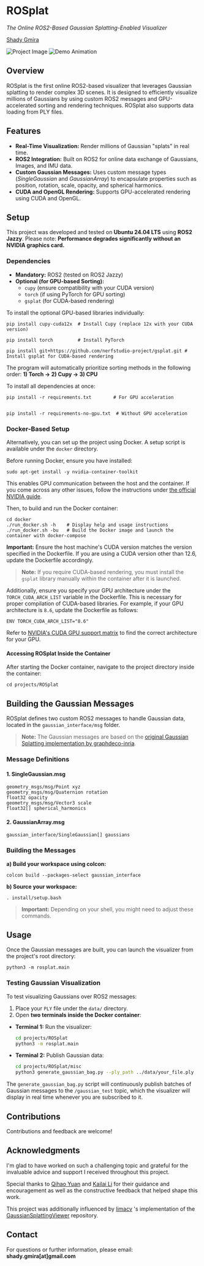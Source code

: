 ROSplat
=======

_The Online ROS2-Based Gaussian Splatting-Enabled Visualizer_

[Shady Gmira](https://www.linkedin.com/in/shady-gmira-ba678121a/)

![Project Image](https://github.com/shadygm/ROSplat/blob/main/assets/images/image.png) ![Demo Animation](https://github.com/shadygm/ROSplat/raw/main/assets/gifs/output.gif)

Overview
--------

ROSplat is the first online ROS2-based visualizer that leverages Gaussian splatting to render complex 3D scenes. It is designed to efficiently visualize millions of Gaussians by using custom ROS2 messages and GPU-accelerated sorting and rendering techniques. ROSplat also supports data loading from PLY files.

Features
--------

*   **Real-Time Visualization:** Render millions of Gaussian "splats" in real time.
*   **ROS2 Integration:** Built on ROS2 for online data exchange of Gaussians, Images, and IMU data.
*   **Custom Gaussian Messages:** Uses custom message types (_SingleGaussian_ and _GaussianArray_) to encapsulate properties such as position, rotation, scale, opacity, and spherical harmonics.
*   **CUDA and OpenGL Rendering:** Supports GPU-accelerated rendering using CUDA and OpenGL.

Setup
-----

This project was developed and tested on **Ubuntu 24.04 LTS** using **ROS2 Jazzy**. Please note: **Performance degrades significantly without an NVIDIA graphics card.**

### Dependencies

*   **Mandatory:** ROS2 (tested on ROS2 Jazzy)
*   **Optional (for GPU-based Sorting):**
    *   `cupy` (ensure compatibility with your CUDA version)
    *   `torch` (if using PyTorch for GPU sorting)
    *   `gsplat` (for CUDA-based rendering)

To install the optional GPU-based libraries individually:

    pip install cupy-cuda12x  # Install Cupy (replace 12x with your CUDA version)

    pip install torch         # Install PyTorch

    pip install git+https://github.com/nerfstudio-project/gsplat.git # Install gsplat for CUDA-based rendering
The program will automatically prioritize sorting methods in the following order: **1) Torch → 2) Cupy → 3) CPU**


To install all dependencies at once:

    pip install -r requirements.txt        # For GPU acceleration


    pip install -r requirements-no-gpu.txt  # Without GPU acceleration

### Docker-Based Setup

Alternatively, you can set up the project using Docker. A setup script is available under the `docker` directory.

Before running Docker, ensure you have installed:

    sudo apt-get install -y nvidia-container-toolkit

This enables GPU communication between the host and the container. If you come across any other issues, follow the instructions under [the official NVIDIA guide](https://docs.nvidia.com/datacenter/cloud-native/container-toolkit/latest/install-guide.html).

Then, to build and run the Docker container:

    cd docker
    ./run_docker.sh -h    # Display help and usage instructions
    ./run_docker.sh -bu   # Build the Docker image and launch the container with docker-compose

**Important:** Ensure the host machine's CUDA version matches the version specified in the Dockerfile. If you are using a CUDA version other than 12.6, update the Dockerfile accordingly.

> **Note:** If you require CUDA-based rendering, you must install the `gsplat` library manually within the container after it is launched.

Additionally, ensure you specify your GPU architecture under the `TORCH_CUDA_ARCH_LIST` variable in the Dockerfile. This is necessary for proper compilation of CUDA-based libraries. For example, if your GPU architecture is `8.6`, update the Dockerfile as follows:

    ENV TORCH_CUDA_ARCH_LIST="8.6"

Refer to [NVIDIA's CUDA GPU support matrix](https://developer.nvidia.com/cuda-gpus) to find the correct architecture for your GPU.

#### Accessing ROSplat Inside the Container

After starting the Docker container, navigate to the project directory inside the container:

    cd projects/ROSplat

Building the Gaussian Messages
------------------------------

ROSplat defines two custom ROS2 messages to handle Gaussian data, located in the `gaussian_interface/msg` folder.

> **Note:** The Gaussian messages are based on the [original Gaussian Splatting implementation by graphdeco-inria](https://github.com/graphdeco-inria/gaussian-splatting).

### Message Definitions

#### 1\. SingleGaussian.msg

    geometry_msgs/msg/Point xyz
    geometry_msgs/msg/Quaternion rotation
    float32 opacity
    geometry_msgs/msg/Vector3 scale
    float32[] spherical_harmonics

#### 2\. GaussianArray.msg

    gaussian_interface/SingleGaussian[] gaussians

### Building the Messages

**a) Build your workspace using colcon:**

    colcon build --packages-select gaussian_interface

**b) Source your workspace:**

    . install/setup.bash

> **Important:** Depending on your shell, you might need to adjust these commands.

Usage
-----

Once the Gaussian messages are built, you can launch the visualizer from the project's root directory:

    python3 -m rosplat.main

### Testing Gaussian Visualization

To test visualizing Gaussians over ROS2 messages:

1.  Place your `PLY` file under the `data/` directory.
2.  Open **two terminals inside the Docker container**:

*   **Terminal 1:** Run the visualizer:

    ```bash
    cd projects/ROSplat
    python3 -m rosplat.main
    ```

*   **Terminal 2:** Publish Gaussian data:

    ```bash
    cd projects/ROSplat/misc
    python3 generate_gaussian_bag.py --ply_path ../data/your_file.ply
    ```

The `generate_gaussian_bag.py` script will continuously publish batches of Gaussian messages to the `/gaussian_test` topic, which the visualizer will display in real time whenever you are subscribed to it.

Contributions
-------------

Contributions and feedback are welcome!

Acknowledgments
---------------

I'm glad to have worked on such a challenging topic and grateful for the invaluable advice and support I received throughout this project.

Special thanks to [Qihao Yuan](https://scholar.google.com/citations?user=14GwKcMAAAAJ&hl=en) and [Kailai Li](https://kailaili.github.io/) for their guidance and encouragement as well as the constructive feedback that helped shape this work.

This project was additionally influenced by [limacv](https://github.com/limacv) 's implementation of the [GaussianSplattingViewer](https://github.com/limacv/GaussianSplattingViewer) repository.

Contact
-------

For questions or further information, please email: **shady.gmira\[at\]gmail.com**
